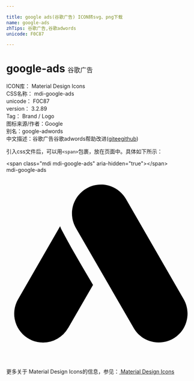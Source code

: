 ```yaml
---

title: google ads(谷歌广告) ICON转svg、png下载
name: google-ads
zhTips: 谷歌广告,谷歌adwords
unicode: F0C87

---
```


# google-ads  <small style="font-size: 60%;font-weight: 100">谷歌广告</small>


<div class="detail-page">
<p>
<span>
ICON库：
<span class="badge-secondary badge">Material Design Icons</span> 
</span>
<br/>
<span>
CSS名称：
<span class="badge-secondary badge">mdi-google-ads</span> 
</span>
<br/>
<span>
unicode：
<span class="badge-secondary badge">F0C87</span> 
</span>
<br/>
<span>
version：
<span class="badge-secondary badge">3.2.89</span> 
</span>
<br/>
<span>Tag：
<span class="badge-light badge">Brand / Logo</span>
</span>
<br/>
<span>图标来源/作者：<span class="badge-light badge">Google</span></span> 
<br/>
<span>别名：<span class="badge-light badge">google-adwords</span></span><br/><span class="zh-detail">中文描述：<span class="badge-primary badge">谷歌广告</span><span class="badge-primary badge">谷歌adwords</span><span class="help-link"><span>帮助改进</span>(<a href="https://gitee.com/liuwave/icon-helper/edit/master/json/material/google-ads.json" target="_blank" rel="noopener noreferrer">gitee</a><a href="https://github.com/liuwave/icon-helper/edit/master/json/material/google-ads.json" target="_blank" rel="noopener noreferrer">github</a></span>)</span><br/>
</p>
</div>
<div class="alert alert-dark">
  <i class="mdi mdi-google-ads mdi-48px"></i>
  <i class="mdi mdi-google-ads mdi-36px"></i>
  <i class="mdi mdi-google-ads mdi-24px"></i>
  <i class="mdi mdi-google-ads mdi-18px"></i>
</div>
<div>
  <p>引入css文件后，可以用<code>&lt;span&gt;</code>包裹，放在页面中。具体如下所示：    
  </p>
  <div class="alert alert-primary" style="font-size: 14px">
    &lt;span class="mdi mdi-google-ads" aria-hidden="true"&gt;&lt;/span&gt;
    <copy-btn content='<span class="mdi mdi-google-ads" aria-hidden="true"></span>'></copy-btn>
  </div>
  <div class="alert alert-secondary">
    <i class="mdi mdi-google-ads"
    style="font-size: 24px"
    aria-hidden="true"></i> mdi-google-ads
    <copy-btn content="mdi-google-ads" btn-title="复制图标名称"></copy-btn>
  </div>
</div>
<div id="svg" class="svg-wrap">
<svg xmlns="http://www.w3.org/2000/svg" viewBox="0 0 24 24"><path d="M12.25 1.47C11.55 1.42 10.82 1.58 10.17 1.96C8.41 2.97 7.81 5.21 8.82 6.96L16.16 19.66C17.17 21.42 19.41 22 21.17 21C22.92 20 23.5 17.75 22.5 16L15.18 3.3C14.54 2.2 13.43 1.56 12.25 1.47M6.82 6.76L1.5 16A3.67 3.67 0 0 0 1 17.83A3.67 3.67 0 0 0 4.67 21.5A3.67 3.67 0 0 0 7.84 19.66V19.67L11 14.19C9.65 11.89 8.27 9.6 7.03 7.23C6.95 7.08 6.88 6.92 6.83 6.76ZL16.4 5Z" /></svg>
</div>
<detail full-name='mdi-google-ads'></detail>
    
<div><p>更多关于 Material Design Icons的信息，参见：<a target="_blank" href="https://iconhelper.cn/material.html"> Material Design Icons</a>
</p></div>
